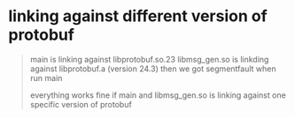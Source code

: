 # linking against different version of protobuf

> main is linking against libprotobuf.so.23
> libmsg_gen.so is linkding against libprotobuf.a (version 24.3)
> then we got segmentfault when run main
>
> everything works fine if main and libmsg_gen.so is linking against one specific version of protobuf